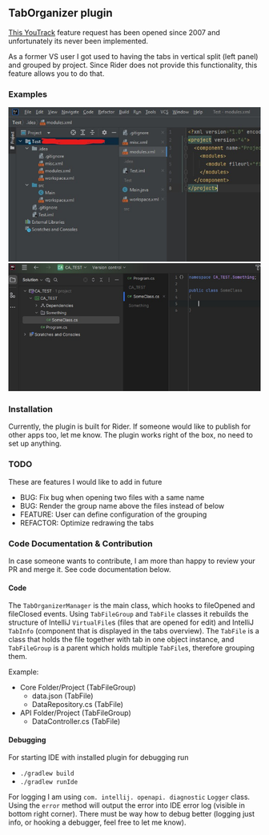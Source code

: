 ## TabOrganizer plugin

[This YouTrack](https://youtrack.jetbrains.com/issue/IJPL-59208) feature request has been opened since 2007 and unfortunately its never been implemented.

As a former VS user I got used to having the tabs in vertical split (left panel) and grouped by project. Since Rider does not provide this functionality,
this feature allows you to do that.

### Examples
![plugin example](plugin-example.jpg "Plugin example")
![plugin example 2](plugin-example2.jpg "Plugin example 2")

### Installation
Currently, the plugin is built for Rider. If someone would like to publish for other apps too, let me know.
The plugin works right of the box, no need to set up anything.

### TODO
These are features I would like to add in future
- BUG: Fix bug when opening two files with a same name
- BUG: Render the group name above the files instead of below
- FEATURE: User can define configuration of the grouping
- REFACTOR: Optimize redrawing the tabs

### Code Documentation & Contribution
In case someone wants to contribute, I am more than happy to review your PR and merge it. See code documentation below.

#### Code
The `TabOrganizerManager` is the main class, which hooks to fileOpened and fileClosed events. Using `TabFileGroup` and `TabFile` classes
it rebuilds the structure of IntelliJ `VirtualFile`s (files that are opened for edit) and IntelliJ `TabInfo` (component that is displayed in the tabs overview).
The `TabFile` is a class that holds the file together with tab in one object instance, and `TabFileGroup` is a parent which holds multiple `TabFile`s, therefore grouping them.

Example:
- Core Folder/Project (TabFileGroup)
  - data.json (TabFile)
  - DataRepository.cs (TabFile)
- API Folder/Project (TabFileGroup)
  - DataController.cs (TabFile)

#### Debugging

For starting IDE with installed plugin for debugging run
- `./gradlew build`
- `./gradlew runIde`

For logging I am using `com. intellij. openapi. diagnostic` `Logger` class. Using the `error` method will output the error into IDE error log
(visible in bottom right corner). There must be way how to debug better (logging just info, or hooking a debugger, feel free to let me know).